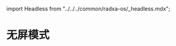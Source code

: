import Headless from "../../../common/radxa-os/\_headless.mdx";

# 无屏模式

<Headless remote_ssh="remote-access#ssh" />
